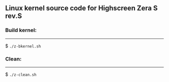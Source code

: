 ## Linux kernel source code for Highscreen Zera S rev.S


 
### Build kernel:
 -------------

$ `./z-bkernel.sh`



### Clean:
 ------

$ `./z-clean.sh`
